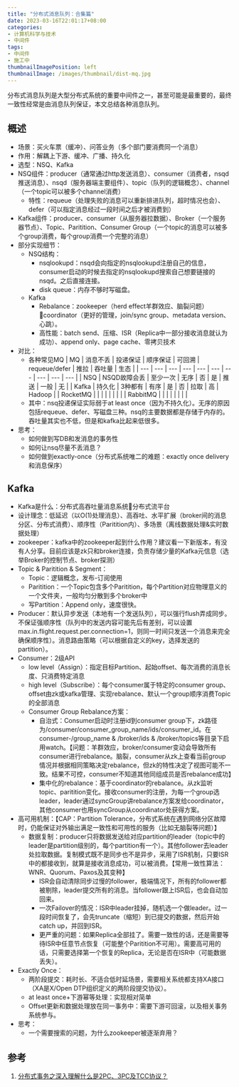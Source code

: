```yaml
---
title: "分布式消息队列：合集篇"
date: 2023-03-16T22:01:17+08:00
categories:
- 计算机科学与技术
- 中间件
tags:
- 中间件
- 施工中
thumbnailImagePosition: left
thumbnailImage: /images/thumbnail/dist-mq.jpg
---
```

分布式消息队列是大型分布式系统的重要中间件之一，甚至可能是最重要的，最终一致性经常是由消息队列保证，本文总结各种消息队列。
<!--more-->
## 概述
- 场景：买火车票（缓冲）、问答业务（多个部门要消费同一个消息）
- 作用：解耦上下游、缓冲、广播、持久化
- 选型：NSQ、Kafka
- NSQ组件：producer（通常通过http发送消息）、consumer（消费者，nsqd推送消息）、nsqd（服务器端主要组件）、topic（队列的逻辑概念）、channel（一个topic可以被多个channel消费）
    - 特性：requeue（处理失败的消息可以重新排进队列，超时情况也会）、defer（可以指定消息经过一段时间之后才被消费到）
- Kafka组件：producer、consumer（从服务器拉数据）、Broker（一个服务器节点）、Topic、Paritition、Consumer Group（一个topic的消息可以被多个group消费，每个group消费一个完整的消息）
- 部分实现细节：
    - NSQ结构：
        - nsqlookupd：nsqd会向指定的nsqlookupd注册自己的信息，consumer启动的时候去指定的nsqlookupd搜索自己想要链接的nsqd。之后直接连接。
        - disk queue：内存不够时写磁盘。
    - Kafka
        - Rebalance：zookeeper（herd effect羊群效应、脑裂问题）coordinator（更好的管理，join/sync group、metadata version、心跳）。
        - 高性能：batch send、压缩、ISR（Replica中一部分接收消息就认为成功）、append only、page cache、零拷贝技术
- 对比：
    -  各种常见MQ
        | MQ | 消息不丢 | 投递保证 | 顺序保证 | 可回溯 | requeue/defer | 推拉 | 吞吐量 | 生态 |
        | --- | --- | --- | --- | --- | --- | --- | --- | --- | --- |
        | NSQ | NSQD故障会丢 | 至少一次 | 无序 | 否 | 是 | 推送 | 一般 | 无 |
        | Kafka | 持久化 | 3种都有 | 有序 | 是 | 否 | 拉取 | 高 | Hadoop |
        | RocketMQ | | | | | | | |
        | RabbitMQ | | | | | | | |
    - 其中：nsq投递保证实际弱于at least once（因为不持久化）。无序的原因包括requeue、defer、写磁盘三种。nsq的主要数据都是存储于内存的。吞吐量其实也不低，但是和kafka比起来低很多。
- 思考：
    - 如何做到写DB和发消息的事务性
    - 如何让nsq尽量不丢消息？
    - 如何做到exactly-once（分布式系统唯二的难题：exactly once delivery和消息保序）

## Kafka
- Kafka是什么：分布式高吞吐量消息系统分布式流平台
- 设计理念：低延迟（以O(1)处理消息）、高吞吐、水平扩展（broker间的消息分区、分布式消费）、顺序性（Paritition内）、多场景（离线数据处理&实时数据处理）
- zookeeper：kafka中的zookeeper起到什么作用？建议看一下新版本，有没有人分享。目前应该是zk只和broker连接，负责存储少量的Kafka元信息（选举Broker的控制节点、broker探测）
- Topic & Paritition & Segment：
    - Topic：逻辑概念，发布-订阅使用
    - Paritition：一个Topic包含多个Paritition，每个Partition对应物理意义的一个文件夹，一般均匀分散到多个broker中
    - 写Partition：Append only，速度很快。
- Producer：默认异步发送（本地有一个发送队列），可以强行flush弄成同步。不保证强顺序性（队列中的发送内容可能先后有差别，可以设置max.in.flight.request.per.connection=1，则同一时间只发送一个消息来完全确保顺序性）。消息路由策略（可以根据自定义的key，选择发送的partition）。
- Consumer：2级API
    - low level（Assign）：指定目标Partition、起始offset、每次消费的消息长度、只消费特定消息
    - high level（Subscribe）：每个consumer属于特定的consumer group、offset由zk或kafka管理、实现rebalance、默认一个group顺序消费Topic的全部消息
    - Consumer Group Rebalance方案：
        - 自治式：Consumer启动时注册id到consumer group下，zk路径为/consumer/consumer_group_name/ids/consumer_id。在consumer-/group_name & /broker/ids & /broker/topics等目录下启用watch。【问题：羊群效应，broker/consumer变动会导致所有consumer进行rebalance。脑裂，consumer从zk上查看当前group情况并根据相同策略决定rebalance，但zk的特性决定了视图可能不一致。结果不可控，consumer不知道其他同组成员是否rebalance成功】
        - 集中化的rebalance：基于coordinator的rebalance。从zk监听topic、paritition变化。接收consumer的注册，为每一个group选leader，leader通过syncGroup讲rebalance方案发给coordinator，其他consumer也用syncGroup从coordinator处获得方案。
- 高可用机制：【CAP：Partition Tolerance，分布式系统在遇到网络分区故障时，仍能保证对外输出满足一致性和可用性的服务（比如无脑裂等问题）】
    - 数据复制：producer只将数据发送给对应partition的leader（topic中的leader是partition级别的，每个partition有一个）。其他follower去leader处拉取数据。复制模式既不是同步也不是异步，采用了ISR机制，只要ISR中的都接收到，就算是接收消息成功，可以被消费。【常用一致性算法：WNR、Quorum、Paxos及其变种】
        - ISR会自动清除同步过慢的follower，极端情况下，所有的follower都被剔除，leader提交所有的消息。当follower跟上ISR后，也会自动加回来。
        - 一次Failover的情况：ISR中leader挂掉，随机选一个做leader。过一段时间恢复了，会先truncate（缩短）到已提交的数据，然后开始catch up，并回到ISR。
        - 更严重的问题：如果Replica全部挂了。需要一致性的话，还是需要等待ISR中任意节点恢复（可能整个Paritition不可用）。需要高可用的话，只需要选择第一个恢复的Replica，无论是否在ISR中（可能数据丢失）。
- Exactly Once：
    - 两阶段提交：耗时长、不适合低时延场景，需要相关系统都支持XA接口（XA是X/Open DTP组织定义的两阶段提交协议）。
    - at least once+下游幂等处理：实现相对简单
    - Offset更新和数据处理放在同一事务中：需要下游可回滚，以及相关事务系统参与。
- 思考：
    - 一个需要搜索的问题，为什么zookeeper被逐渐弃用？

## 参考
1. [分布式事务之深入理解什么是2PC、3PC及TCC协议？](https://www.cnblogs.com/wudimanong/p/10340948.html)